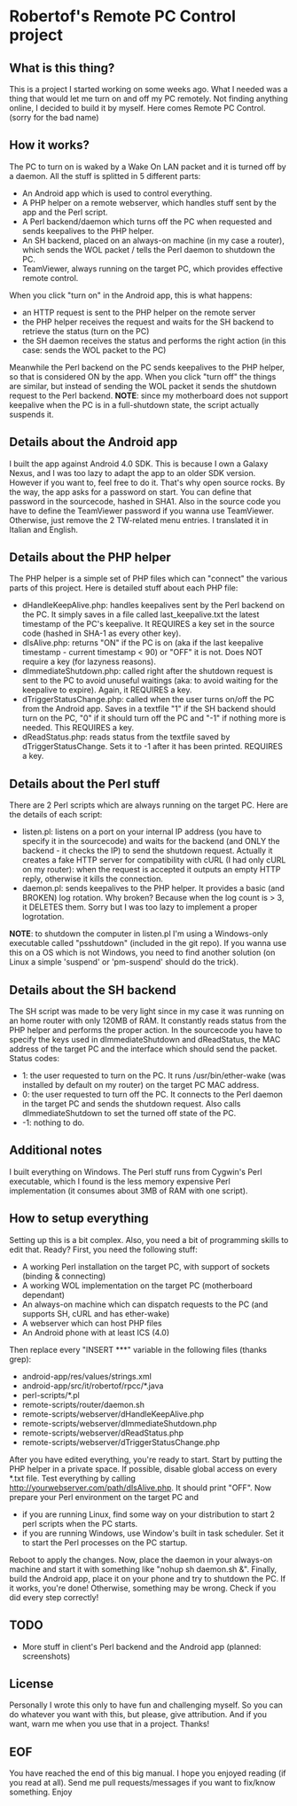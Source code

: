 Robertof's Remote PC Control project
================================
What is this thing?
-------------------------

This is a project I started working on some weeks ago.
What I needed was a thing that would let me turn on and off my PC remotely.
Not finding anything online, I decided to build it by myself. Here comes Remote PC Control. (sorry for the bad name)

How it works?
-------------------------

The PC to turn on is waked by a Wake On LAN packet and it is turned off by a daemon.
All the stuff is splitted in 5 different parts:
* An Android app which is used to control everything.
* A PHP helper on a remote webserver, which handles stuff sent by the app and the Perl script.
* A Perl backend/daemon which turns off the PC when requested and sends keepalives to the PHP helper.
* An SH backend, placed on an always-on machine (in my case a router), which sends the WOL packet / tells the Perl daemon to shutdown the PC.
* TeamViewer, always running on the target PC, which provides effective remote control.

When you click "turn on" in the Android app, this is what happens:
* an HTTP request is sent to the PHP helper on the remote server
* the PHP helper receives the request and waits for the SH backend to retrieve the status (turn on the PC)
* the SH daemon receives the status and performs the right action (in this case: sends the WOL packet to the PC)

Meanwhile the Perl backend on the PC sends keepalives to the PHP helper, so that is considered ON by the app.
When you click "turn off" the things are similar, but instead of sending the WOL packet it sends the shutdown request to the Perl backend.
**NOTE**: since my motherboard does not support keepalive when the PC is in a full-shutdown state, the script actually suspends it.

Details about the Android app
-----------------------------

I built the app against Android 4.0 SDK. This is because I own a Galaxy Nexus, and I was too lazy to adapt the app to an older SDK version.
However if you want to, feel free to do it. That's why open source rocks.
By the way, the app asks for a password on start. You can define that password in the sourcecode, hashed in SHA1.
Also in the source code you have to define the TeamViewer password if you wanna use TeamViewer. Otherwise, just remove the 2 TW-related menu entries.
I translated it in Italian and English.

Details about the PHP helper
----------------------------

The PHP helper is a simple set of PHP files which can "connect" the various parts of this project.
Here is detailed stuff about each PHP file:
* dHandleKeepAlive.php: handles keepalives sent by the Perl backend on the PC. It simply saves in a file called last_keepalive.txt the latest timestamp of the PC's keepalive. It REQUIRES a key set in the source code (hashed in SHA-1 as every other key).
* dIsAlive.php: returns "ON" if the PC is on (aka if the last keepalive timestamp - current timestamp < 90) or "OFF" it is not. Does NOT require a key (for lazyness reasons).
* dImmediateShutdown.php: called right after the shutdown request is sent to the PC to avoid unuseful waitings (aka: to avoid waiting for the keepalive to expire). Again, it REQUIRES a key.
* dTriggerStatusChange.php: called when the user turns on/off the PC from the Android app. Saves in a textfile "1" if the SH backend should turn on the PC, "0" if it should turn off the PC and "-1" if nothing more is needed. This REQUIRES a key.
* dReadStatus.php: reads status from the textfile saved by dTriggerStatusChange. Sets it to -1 after it has been printed. REQUIRES a key.

Details about the Perl stuff
----------------------------

There are 2 Perl scripts which are always running on the target PC.
Here are the details of each script:
* listen.pl: listens on a port on your internal IP address (you have to specify it in the sourcecode) and waits for the backend (and ONLY the backend - it checks the IP) to send the shutdown request. Actually it creates a fake HTTP server for compatibility with cURL (I had only cURL on my router): when the request is accepted it outputs an empty HTTP reply, otherwise it kills the connection.
* daemon.pl: sends keepalives to the PHP helper. It provides a basic (and BROKEN) log rotation. Why broken? Because when the log count is > 3, it DELETES them. Sorry but I was too lazy to implement a proper logrotation.

**NOTE**: to shutdown the computer in listen.pl I'm using a Windows-only executable called "psshutdown" (included in the git repo). If you wanna use this on a OS which is not Windows, you need to find another solution (on Linux a simple 'suspend' or 'pm-suspend' should do the trick).

Details about the SH backend
----------------------------

The SH script was made to be very light since in my case it was running on an home router with only 120MB of RAM.
It constantly reads status from the PHP helper and performs the proper action.
In the sourcecode you have to specify the keys used in dImmediateShutdown and dReadStatus, the MAC address of the target PC and the interface which should send the packet.
Status codes:
* 1: the user requested to turn on the PC. It runs /usr/bin/ether-wake (was installed by default on my router) on the target PC MAC address.
* 0: the user requested to turn off the PC. It connects to the Perl daemon in the target PC and sends the shutdown request. Also calls dImmediateShutdown to set the turned off state of the PC.
* -1: nothing to do.

Additional notes
----------------

I built everything on Windows. The Perl stuff runs from Cygwin's Perl executable, which I found is the less memory expensive Perl implementation (it consumes about 3MB of RAM with one script).

How to setup everything
-----------------------

Setting up this is a bit complex. Also, you need a bit of programming skills to edit that. Ready? First, you need the following stuff:
* A working Perl installation on the target PC, with support of sockets (binding & connecting)
* A working WOL implementation on the target PC (motherboard dependant)
* An always-on machine which can dispatch requests to the PC (and supports SH, cURL and has ether-wake)
* A webserver which can host PHP files
* An Android phone with at least ICS (4.0)

Then replace every "INSERT ***" variable in the following files (thanks grep):
* android-app/res/values/strings.xml
* android-app/src/it/robertof/rpcc/*.java
* perl-scripts/*.pl
* remote-scripts/router/daemon.sh
* remote-scripts/webserver/dHandleKeepAlive.php
* remote-scripts/webserver/dImmediateShutdown.php
* remote-scripts/webserver/dReadStatus.php
* remote-scripts/webserver/dTriggerStatusChange.php

After you have edited everything, you're ready to start.
Start by putting the PHP helper in a private space. If possible, disable global access on every *.txt file.
Test everything by calling http://yourwebserver.com/path/dIsAlive.php. It should print "OFF".
Now prepare your Perl environment on the target PC and
* if you are running Linux, find some way on your distribution to start 2 perl scripts when the PC starts.
* if you are running Windows, use Window's built in task scheduler. Set it to start the Perl processes on the PC startup.

Reboot to apply the changes.
Now, place the daemon in your always-on machine and start it with something like "nohup sh daemon.sh &".
Finally, build the Android app, place it on your phone and try to shutdown the PC. If it works, you're done!
Otherwise, something may be wrong. Check if you did every step correctly!

TODO
----

* More stuff in client's Perl backend and the Android app (planned: screenshots)

License
-------

Personally I wrote this only to have fun and challenging myself. So you can do whatever you want with this, but please, give attribution. And if you want, warn me when you use that in a project.
Thanks!

EOF
---

You have reached the end of this big manual. I hope you enjoyed reading (if you read at all). Send me pull requests/messages if you want to fix/know something.
Enjoy